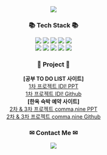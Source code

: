 <div align=center>
  <img src="https://capsule-render.vercel.app/api?type=waving&color=auto&height=250&section=header&text=MinJin's%20Github&fontSize=90" />
</div>
<h3 align="center">📚 Tech Stack 📚</h3>
<div align="center">
	<img src="https://img.shields.io/badge/PHP-777BB4?style=flat&logo=PHP&logoColor=white" />
	<img src="https://img.shields.io/badge/Laravel-FF2D20?style=flat&logo=Laravel&logoColor=white" />
	<img src="https://img.shields.io/badge/MariaDB-003545?style=flat&logo=MariaDB&logoColor=white" />
	<img src="https://img.shields.io/badge/JavaScript-F7DF1E?style=flat&logo=CSS3&logoColor=black" />
	<img src="https://img.shields.io/badge/Apache-D22128?style=flat&logo=Apache&logoColor=white" />
	<br>
	<img src="https://img.shields.io/badge/HTML5-E34F26?style=flat&logo=HTML5&logoColor=white" />
	<img src="https://img.shields.io/badge/CSS3-1572B6?style=flat&logo=CSS3&logoColor=white" />
	<img src="https://img.shields.io/badge/Vue.js-4FC08D?style=flat&logo=Vue.js&logoColor=white" />
	<img src="https://img.shields.io/badge/Java-007396?style=flat&logo=Java&logoColor=white"/>
	<img src="https://img.shields.io/badge/spring-6DB33F?style=flat&logo=spring&logoColor=white" />
</div>
<h3 align="center">📝 Project 📝</h3>
<div align="center">
	<strong>[공부 TO DO LIST 사이트]</strong>
	<br>
	<a href="https://docs.google.com/presentation/d/1ZDSYxwlllz6LYElY6TKa8JyFvBtJzbf-y1uTvuZxyFo/edit?usp=sharing">1차 프로젝트 IDI! PPT</a>
	<br>
	<a href="https://github.com/PHP-506-4/PHP_1STPJ">1차 프로젝트 IDI! Github</a>
	<br>
	<strong>[한옥 숙박 예약 사이트]</strong>
	<br>
	<a href="https://docs.google.com/presentation/d/1H9WXWvymXbXqvUr0W4tNaI7uUuX-x4-rLpo8kweZoEs/edit?usp=sharing">2차 & 3차 프로젝트 comma,nine PPT</a>
	<br>
	<a href="https://github.com/PHP-506-2nd-6/commanine">2차 & 3차 프로젝트 comma,nine Github</a>
</div>
<h3 align="center">✉ Contact Me ✉</h3>
<div align="center"><a href="mailto:kmj78093@gmail.com"><img src="https://img.shields.io/badge/Gmail-d14836?style=flat&logo=Gmail&logoColor=white" /></a></div>
